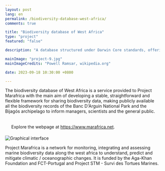 ```yaml
---
layout: post
lang: en
permalink: /biodiversity-database-west-africa/
comments: true

title: "Biodiversity database of West Africa"
type: "project"
featured: "false"

description: "A database structured under Darwin Core standards, offering a stable, straightforward and flexible framework for sharing biodiversity data to managers, scientists and the general public."

mainImage: "project-9.jpg"
mainImageCredits: "Powell Ramsar, wikipedia.org"

date: 2023-09-18 10:30:00 +0800

---
```


The biodiversity database of West Africa is a service provided to Project Marafrica with the main aim of developing a stable, straightforward and flexible framework for sharing biodiversity data, making publicly available all the biodiversity records of the Banc D'Arguin National Park and the Bijagós archipelago to inform managers, scientists and the general public.

<div style="padding: 20px" class="border-radius-05 bg-gray font-family-secondary font-small text-dark">
Explore the webpage at <a target="_black" href="https://www.marafrica.net">https://www.marafrica.net</a>.
</div>

<img src="{{ site.baseurl }}/assets/images/posts/project-9-3.png" alt="Graphical interface" style="max-height: 525px;">

Project Marafrica is a network for monitoring, integrating and assessing marine biodiversity data along the west africa to understand, predict and mitigate climatic / oceanographic changes. It is funded by the Aga-Khan Foundation and FCT-Portugal and Project STM - Survi des Tortues Marines.